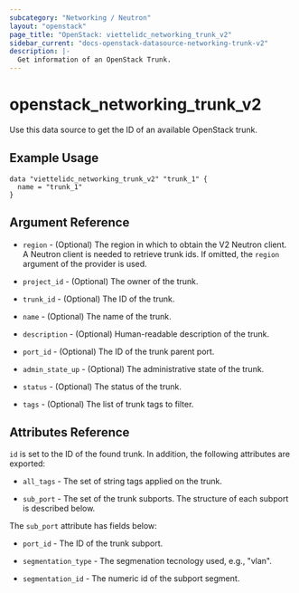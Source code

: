 ```yaml
---
subcategory: "Networking / Neutron"
layout: "openstack"
page_title: "OpenStack: viettelidc_networking_trunk_v2"
sidebar_current: "docs-openstack-datasource-networking-trunk-v2"
description: |-
  Get information of an OpenStack Trunk.
---
```


# openstack\_networking\_trunk\_v2

Use this data source to get the ID of an available OpenStack trunk.

## Example Usage

```hcl
data "viettelidc_networking_trunk_v2" "trunk_1" {
  name = "trunk_1"
}
```

## Argument Reference

* `region` - (Optional) The region in which to obtain the V2 Neutron client.
  A Neutron client is needed to retrieve trunk ids. If omitted, the
  `region` argument of the provider is used.

* `project_id` - (Optional) The owner of the trunk.

* `trunk_id` - (Optional) The ID of the trunk.

* `name` - (Optional) The name of the trunk.

* `description` - (Optional) Human-readable description of the trunk.

* `port_id` - (Optional) The ID of the trunk parent port.

* `admin_state_up` - (Optional) The administrative state of the trunk.

* `status` - (Optional) The status of the trunk.

* `tags` - (Optional) The list of trunk tags to filter.

## Attributes Reference

`id` is set to the ID of the found trunk. In addition, the following attributes
are exported:

* `all_tags` - The set of string tags applied on the trunk.

* `sub_port` - The set of the trunk subports. The structure of each subport is
   described below.

The `sub_port` attribute has fields below:

* `port_id` - The ID of the trunk subport.

* `segmentation_type` - The segmenation tecnology used, e.g., "vlan".

* `segmentation_id` - The numeric id of the subport segment.
